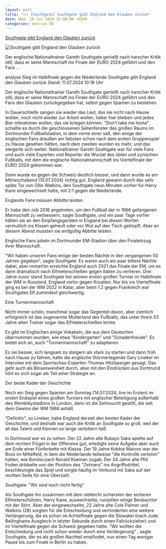 ```yaml
---
layout: post
title: "🔥🔥 [Southgate] Southgate gibt England den Glauben zurück"
date: Wed, 10 Jul 2024 22:00:00 +0200
categories: entries DE
---
```

[Southgate gibt England den Glauben zurück](https://www.sportschau.de/fussball/uefa-euro-2024/southgate-gibt-england-glauben-zurueck,southgate-108.html)

![Southgate gibt England den Glauben zurück](https://images.sportschau.de/image/6b06d98f-33f9-436a-a53d-4408ff072ba0/AAABkKCsuHQ/AAABjwnlFvA/16x9-1280/euro-england-southgate-100.jpg)

Der englische Nationaltrainer Gareth Southgate genießt nach harscher Kritik still, dass er seine Mannschaft ins Finale der EURO 2024 geführt und den Fans ...

analyse Sieg im Halbfinale gegen die Niederlande Southgate gibt England den Glauben zurück Stand: 11.07.2024 10:18 Uhr

Der englische Nationaltrainer Gareth Southgate genießt nach harscher Kritik still, dass er seine Mannschaft ins Finale der EURO 2024 geführt und den Fans den Glauben zurückgegeben hat, selbst gegen Spanien zu bestehen.

In Dauerschleife sangen sie wieder das Lied, das sie nicht nach Hause wollen, noch nicht wieder zur Arbeit wollen, lieber hier bleiben und jedes Bier mitnehmen wollen, das sie kriegen können. "Don't take me home", schallte es durch die geschlossenen Seitenfenster des großen Raums im Dortmunder Fußballstadion, in dem vorne einer saß, den einige der englischen Fans draußen am liebsten schon nach dem ersten Gruppenspiel zu Hause gesehen hätten, nach dem zweiten wurden es mehr, und das steigerte sich weiter. Nationaltrainer Gareth Southgate war für viele Fans und auch viele Experten und Reporter die Wurzel des üblen und zynischen Fußballs, mit dem die englische Nationalmannschaft ins Viertelfinale der EURO 2024 gekommen war.

Dann wurde es gegen die Schweiz deutlich besser, und dann wurde es am Mittwochabend (10.07.2024) richtig gut. England gewann durch das sehr späte Tor von Ollie Watkins, den Southgate neun Minuten vorher für Harry Kane eingewechselt hatte, mit 2:1 gegen die Niederlande.

Englands Fans müssen Abbitte leisten

Er habe den Job 2016 angetreten, um den Fußball der in 1966 gefangenen Mannschaft zu verbessern, sagte Southgate, und ein paar Tage vorher hätten sie an den Empfangsgeräten in England bei diesen Worten vermutlich ins Kissen geheult oder vor Wut auf den Tisch geklopft. Aber an diesem Abend mussten sie endgültig Abbitte leisten.

Englische Fans jubeln im Dortmunder EM-Stadion über den Finaleinzug ihrer Mannschaft.

"Wir haben unseren Fans einige der besten Nächte in den vergangenen 50 Jahren gegeben", sagte Southgate. Es waren auch ein paar bittere Nächte dabei, aber immerhin erreichte England auch 2021 das Finale der EM, um es dann dramatisch nach Elfmeterschießen gegen Italien zu verlieren. Drei Jahre zuvor stand Southgate bei seinem ersten großen Turnier im Halbfinale der WM in Russland, England verlor gegen Kroatien. Nur bis ins Viertelfinale ging es bei der WM 2022 in Katar, aber beim 1:2 gegen Frankreich war Southgates Elf zumindest gleichwertig.

Eine Turniermannschaft

Nicht immer schön, manchmal sogar das Gegenteil davon, aber ziemlich erfolgreich ist das sogenannte Mutterland des Fußballs, das unter ihrem 53 Jahre alten Trainer sogar das Elfmeterschießen lernte.

Es gibt im Englischen einige Vokabeln, die aus dem Deutschen übernommen wurden, wie etwa "Kindergarten" und "Schadenfreude". Es bietet sich an, auch "Turniermannschaft" zu adaptieren.

Es sei besser, sich langsam zu steigern als stark zu starten und dann früh nach Hause zu fahren, hatte die englische Stürmerlegende Gary Lineker im Interview mit dem Sportschau-Experten Thomas Hitzlsperger gesagt. Das geht auch als Binsenweisheit durch, aber mit den Eindrücken aus Dortmund hört es sich sogar als Teil einer Strategie an.

Der beste Kader der Geschichte

Noch ein Sieg gegen Spanien am Sonntag (14.07.2024, live im Ersten) im ersten Endspiel eines großen Turniers mit englischer Beteiligung außerhalb des Wembleystadions in London, dann ist die Sehnsucht gestillt, die seit dem Gewinn der WM 1966 anhält.

"Definitiv", so Lineker, habe England derzeit den besten Kader der Geschichte, und deshalb war auch die Kritik an Southgate so groß, weil der all das Talent und Können so lange verlottern ließ.

In Dortmund war es zu sehen. Der 22 Jahre alte Bukayo Saka spielte auf dem rechten Flügel in der Offensive gut, erledigte seine Aufgabe aber auch am Ende einer Fünferkette mit Klasse. Der 19 Jahre Kobbie Mainoo war der Boss im Mittelfeld, in dem die Niederlande teilweise "die Kontrolle verloren" hatten, wie Bondscoach Ronald Koeman zugab. Der 24 Jahre alte Phil Foden dribbelte von der Position des "Zehners" ins Angriffsdrittel, beschleunigte das Spiel und sorgte häufig im Verbund mit Saka auf der rechten Seite für eine Überzahl.

Southgate: "Wir sind noch nicht fertig"

Als Southgate ihn zusammen mit dem vielleicht sichersten der sicheren Elfmeterschützen, Harry Kane, auswechselte, runzelten einige Beobachter mit der Stirn. Aber der eingewechselte, 22 Jahre alte Cole Palmer und Watkins (28) sorgten für die Entscheidung und verhinderten eine weitere Verlängerung, die es schon im Achtelfinale gegen die Slowakei (nach Jude Bellinghams Ausgleich in letzter Sekunde durch einen Fallrückzieher) und im Viertelfinale gegen die Schweiz gegeben hatte. "Wir wollten die Entscheidung und nicht schon wieder durch eine Verlängerung" , sagte Southgate, der es als großen Nachteil empfindet, nun einen Tag weniger Pause bis zum Finale in Berlin zu haben.

